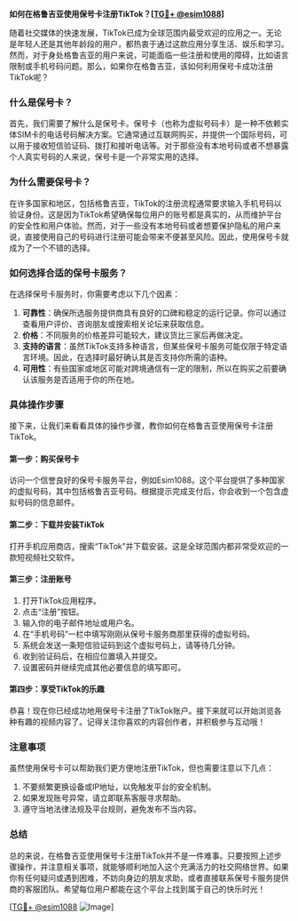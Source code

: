 **如何在格鲁吉亚使用保号卡注册TikTok？[[TG💪+ @esim1088](https://t.me/s/esim1088)]**

随着社交媒体的快速发展，TikTok已成为全球范围内最受欢迎的应用之一。无论是年轻人还是其他年龄段的用户，都热衷于通过这款应用分享生活、娱乐和学习。然而，对于身处格鲁吉亚的用户来说，可能面临一些注册和使用的障碍，比如语言限制或手机号码问题。那么，如果你在格鲁吉亚，该如何利用保号卡成功注册TikTok呢？

### 什么是保号卡？

首先，我们需要了解什么是保号卡。保号卡（也称为虚拟号码卡）是一种不依赖实体SIM卡的电话号码解决方案。它通常通过互联网购买，并提供一个国际号码，可以用于接收短信验证码、拨打和接听电话等。对于那些没有本地号码或者不想暴露个人真实号码的人来说，保号卡是一个非常实用的选择。

### 为什么需要保号卡？

在许多国家和地区，包括格鲁吉亚，TikTok的注册流程通常要求输入手机号码以验证身份。这是因为TikTok希望确保每位用户的账号都是真实的，从而维护平台的安全性和用户体验。然而，对于一些没有本地号码或者想要保护隐私的用户来说，直接使用自己的号码进行注册可能会带来不便甚至风险。因此，使用保号卡就成为了一个不错的选择。

### 如何选择合适的保号卡服务？

在选择保号卡服务时，你需要考虑以下几个因素：

1. **可靠性**：确保所选服务提供商具有良好的口碑和稳定的运行记录。你可以通过查看用户评价、咨询朋友或搜索相关论坛来获取信息。
2. **价格**：不同服务的价格差异可能较大，建议货比三家后再做决定。
3. **支持的语言**：虽然TikTok支持多种语言，但某些保号卡服务可能仅限于特定语言环境。因此，在选择时最好确认其是否支持你所需的语种。
4. **可用性**：有些国家或地区可能对跨境通信有一定的限制，所以在购买之前要确认该服务是否适用于你的所在地。

### 具体操作步骤

接下来，让我们来看看具体的操作步骤，教你如何在格鲁吉亚使用保号卡注册TikTok。

#### 第一步：购买保号卡

访问一个信誉良好的保号卡服务平台，例如Esim1088。这个平台提供了多种国家的虚拟号码，其中包括格鲁吉亚号码。根据提示完成支付后，你会收到一个包含虚拟号码的信息邮件。

#### 第二步：下载并安装TikTok

打开手机应用商店，搜索“TikTok”并下载安装。这是全球范围内都非常受欢迎的一款短视频社交软件。

#### 第三步：注册账号

1. 打开TikTok应用程序。
2. 点击“注册”按钮。
3. 输入你的电子邮件地址或用户名。
4. 在“手机号码”一栏中填写刚刚从保号卡服务商那里获得的虚拟号码。
5. 系统会发送一条短信验证码到这个虚拟号码上，请等待几分钟。
6. 收到验证码后，在相应位置填入并提交。
7. 设置密码并继续完成其他必要信息的填写即可。

#### 第四步：享受TikTok的乐趣

恭喜！现在你已经成功地用保号卡注册了TikTok账户。接下来就可以开始浏览各种有趣的视频内容了。记得关注你喜欢的内容创作者，并积极参与互动哦！

### 注意事项

虽然使用保号卡可以帮助我们更方便地注册TikTok，但也需要注意以下几点：

1. 不要频繁更换设备或IP地址，以免触发平台的安全机制。
2. 如果发现账号异常，请立即联系客服寻求帮助。
3. 遵守当地法律法规及平台规则，避免发布不当内容。

### 总结

总的来说，在格鲁吉亚使用保号卡注册TikTok并不是一件难事。只要按照上述步骤操作，并注意相关事项，就能够顺利地加入这个充满活力的社交网络世界。如果你有任何疑问或遇到困难，不妨向身边的朋友求助，或者直接联系保号卡服务提供商的客服团队。希望每位用户都能在这个平台上找到属于自己的快乐时光！

[[TG💪+ @esim1088](https://t.me/s/esim1088) ![Image](https://i.postimg.cc/4NQfJmqS/Snipaste-2025-05-13-00-14-12.png)]
